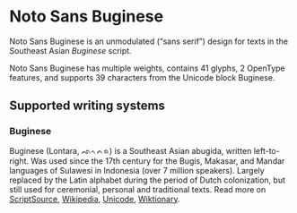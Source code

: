 
# Noto Sans Buginese

Noto Sans Buginese is an unmodulated (“sans serif”) design for texts in the Southeast Asian _Buginese_ script. 

Noto Sans Buginese has multiple weights, contains 41 glyphs, 2 OpenType features, and supports 39 characters from the Unicode block Buginese.


## Supported writing systems


### Buginese

Buginese (Lontara, ᨒᨚᨈᨑ) is a Southeast Asian abugida, written left-to-right. Was used since the 17th century for the Bugis, Makasar, and Mandar languages of Sulawesi in Indonesia (over 7 million speakers). Largely replaced by the Latin alphabet during the period of Dutch colonization, but still used for ceremonial, personal and traditional texts. Read more on [ScriptSource](https://scriptsource.org/scr/Bugi), [Wikipedia](https://en.wikipedia.org/wiki/ISO_15924:Bugi), [Unicode](https://www.unicode.org/versions/Unicode13.0.0/ch17.pdf#G26727), [Wiktionary](https://en.wiktionary.org/wiki/Category:Buginese_script).

